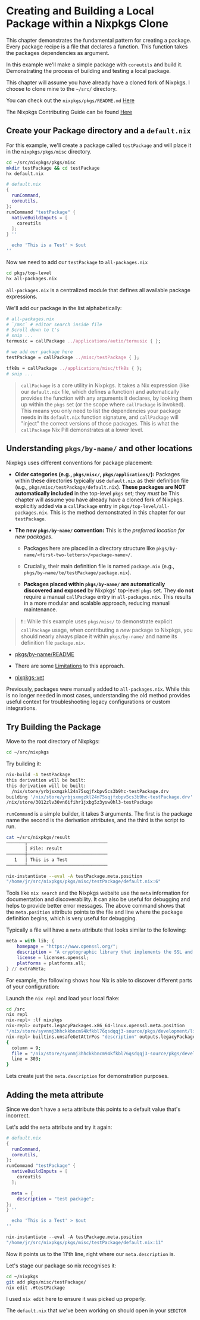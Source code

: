 # Creating and Building a Local Package within a Nixpkgs Clone

This chapter demonstrates the fundamental pattern for creating a package. Every
package recipe is a file that declares a function. This function takes the
packages dependencies as argument.

In this example we'll make a simple package with `coreutils` and build it.
Demonstrating the process of building and testing a local package.

This chapter will assume you have already have a cloned fork of Nixpkgs. I
choose to clone mine to the `~/src/` directory.

You can check out the `nixpkgs/pkgs/README.md`
[Here](https://github.com/NixOS/nixpkgs/tree/master/pkgs)

The Nixpkgs Contributing Guide can be found
[Here](https://github.com/NixOS/nixpkgs/blob/master/CONTRIBUTING.md)

## Create your Package directory and a `default.nix`

For this example, we'll create a package called `testPackage` and will place it
in the `nixpkgs/pkgs/misc` directory.

```bash
cd ~/src/nixpkgs/pkgs/misc
mkdir testPackage && cd testPackage
hx default.nix
```

```nix
# default.nix
{
  runCommand,
  coreutils,
}:
runCommand "testPackage" {
  nativeBuildInputs = [
    coreutils
  ];
} ''

  echo 'This is a Test' > $out
''
```

Now we need to add our `testPackage` to `all-packages.nix`

```bash
cd pkgs/top-level
hx all-packages.nix
```

`all-packages.nix` is a centralized module that defines all available package
expressions.

We'll add our package in the list alphabetically:

```nix
# all-packages.nix
# `/msc` # editor search inside file
# Scroll down to t's
# snip ...
termusic = callPackage ../applications/autio/termusic { };

# we add our package here
testPackage = callPackage ../misc/testPackage { };

tfk8s = callPackage ../applications/misc/tfk8s { };
# snip ...
```

> `callPackage` is a core utility in Nixpkgs. It takes a Nix expression (like
> our `default.nix` file, which defines a function) and automatically provides
> the function with any arguments it declares, by looking them up within the
> `pkgs` set (or the scope where `callPackage` is invoked). This means you only
> need to list the dependencies your package needs in its `default.nix` function
> signature, and `callPackage` will "inject" the correct versions of those
> packages. This is what the `callPackage` Nix Pill demonstrates at a lower
> level.

## Understanding `pkgs/by-name/` and other locations

Nixpkgs uses different conventions for package placement:

- **Older categories (e.g., `pkgs/misc/`, `pkgs/applications/`):** Packages
  within these directories typically use `default.nix` as their definition file
  (e.g., `pkgs/misc/testPackage/default.nix`). **These packages are NOT
  automatically included** in the top-level `pkgs` set; they _must_ be This
  chapter will assume you have already have a cloned fork of Nixpkgs. explicitly
  added via a `callPackage` entry in `pkgs/top-level/all-packages.nix`. This is
  the method demonstrated in this chapter for our `testPackage`.

- **The new `pkgs/by-name/` convention:** This is the _preferred location for
  new packages_.

  - Packages here are placed in a directory structure like
    `pkgs/by-name/<first-two-letters>/<package-name>/`.

  - Crucially, their main definition file is named `package.nix` (e.g.,
    `pkgs/by-name/te/testPackage/package.nix`).

  - **Packages placed within `pkgs/by-name/` are automatically discovered and
    exposed** by Nixpkgs' top-level `pkgs` set. They **do not** require a manual
    `callPackage` entry in `all-packages.nix`. This results in a more modular
    and scalable approach, reducing manual maintenance.

> ❗ : While this example uses `pkgs/misc/` to demonstrate explicit
> `callPackage` usage, when contributing a _new_ package to Nixpkgs, you should
> nearly always place it within `pkgs/by-name/` and name its definition file
> `package.nix`.

- [pkgs/by-name/README](https://github.com/NixOS/nixpkgs/blob/master/pkgs/by-name/README.md)

- There are some
  [Limitations](https://github.com/NixOS/nixpkgs/blob/master/pkgs/by-name/README.md#limitations)
  to this approach.

- [nixpkgs-vet](https://github.com/NixOS/nixpkgs-vet)

Previously, packages were manually added to `all-packages.nix`. While this is no
longer needed in most cases, understanding the old method provides useful
context for troubleshooting legacy configurations or custom integrations.

## Try Building the Package

Move to the root directory of Nixpkgs:

```bash
cd ~/src/nixpkgs
```

Try building it:

```bash
nix-build -A testPackage
this derivation will be built:
this derivation will be built:
  /nix/store/yrbjsxmgzkl24n75sqjfxbpv5cs3b9hc-testPackage.drv
building '/nix/store/yrbjsxmgzkl24n75sqjfxbpv5cs3b9hc-testPackage.drv'...
/nix/store/3012zlv30vn6ifihr1jxbg5z3ysw0hl3-testPackage
```

`runCommand` is a simple builder, it takes 3 arguments. The first is the package
name the second is the derivation attributes, and the third is the script to
run.

```bash
cat ~/src/nixpkgs/result
───────┬──────────────────────────────
       │ File: result
───────┼──────────────────────────────
   1   │ This is a Test
───────┴──────────────────────────────
```

```bash
nix-instantiate --eval -A testPackage.meta.position
"/home/jr/src/nixpkgs/pkgs/misc/testPackage/default.nix:6"
```

Tools like `nix search` and the Nixpkgs website use the `meta` information for
documentation and discoverability. It can also be useful for debugging and helps
to provide better error messages. The above command shows that the
`meta.position` attribute points to the file and line where the package
definition begins, which is very useful for debugging.

Typically a file will have a `meta` attribute that looks similar to the
following:

```nix
meta = with lib; {
    homepage = "https://www.openssl.org/";
    description = "A cryptographic library that implements the SSL and TLS protocols";
    license = licenses.openssl;
    platforms = platforms.all;
} // extraMeta;
```

For example, the following shows how Nix is able to discover different parts of
your configuration:

Launch the `nix repl` and load your local flake:

```bash
cd /src
nix repl
nix-repl> :lf nixpkgs
nix-repl> outputs.legacyPackages.x86_64-linux.openssl.meta.position
"/nix/store/syvnmj3hhckkbncm94kfkbl76qsdqqj3-source/pkgs/development/libraries/openssl/default.nix:303"
nix-repl> builtins.unsafeGetAttrPos "description" outputs.legacyPackages.x86_64-linux.openssl.meta
{
  column = 9;
  file = "/nix/store/syvnmj3hhckkbncm94kfkbl76qsdqqj3-source/pkgs/development/libraries/openssl/default.nix";
  line = 303;
}
```

Lets create just the `meta.description` for demonstration purposes.

## Adding the meta attribute

Since we don't have a `meta` attribute this points to a default value that's
incorrect.

Let's add the `meta` attribute and try it again:

```nix
# default.nix
{
  runCommand,
  coreutils,
}:
runCommand "testPackage" {
  nativeBuildInputs = [
    coreutils
  ];

  meta = {
    description = "test package";
};
} ''

  echo 'This is a Test' > $out
''
```

```nix
nix-instantiate --eval -A testPackage.meta.position
"/home/jr/src/nixpkgs/pkgs/misc/testPackage/default.nix:11"
```

Now it points us to the 11'th line, right where our `meta.description` is.

Let's stage our package so nix recognises it:

```bash
cd ~/nixpkgs
git add pkgs/misc/testPackage/
nix edit .#testPackage
```

I used `nix edit` here to ensure it was picked up properly.

The `default.nix` that we've been working on should open in your `$EDITOR`
